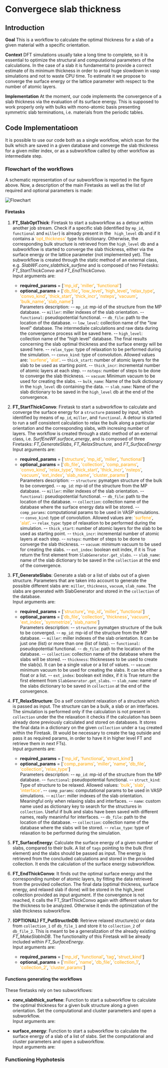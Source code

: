 # Convergece slab thickness

## Introduction

**Goal**
This is a workflow to calculate the optimal thickness for a slab of a given material with a specific orientation.

**Context**
DFT simulations usually take a long time to complete, so it is essential to optimize the structural and computational parameters of the calculations. In the case of a slab it is fundamental to provide a correct estimate of its minimum thickness in order to avoid huge slowdown in vasp simulations and not to waste CPU time.
 To estimate it we propose to converge the surface energy or the lattice parameter with respect to the number of atomic layers. 

**Implementation**
At the moment, our code implements the convergence of a slab thickness via the evaluation of its surface energy. This is supposed to work properly only with bulks with mono-atomic basis presenting symmetric slab terminations, i.e. materials from the periodic tables.

## Code Implementatioon

It is possible to use our code both as a single workflow, which scan for the bulk which are saved in a given database and converge the slab thickness for a given miller index, or as a subworkflow called by other workflow as intermediate step.

### Flowchart of the workflows

A schematic representation of our subworkflow is reported in the figure above. Now, a description of the main Firetasks as well as the list of required and optional parameters is made:

![Flowchart](file:///home/gl/Work/WORKFLOW/triboflow/docs/slab_opt_thick.png)

#### Firetasks

1. **FT_SlabOptThick**: Firetask to start a subworkflow as a detour within another job stream. Check if a specific slab (identified by `mp_id`,` functional` and `miller`) is already present in the ` high_level` db and if it contains a <span style =" color: orange ">'opt_thickness'</span> type his dictionary. Otherwise, the corresponding bulk structure is retrieved from the `high_level` db and a subworkflow is started to converge the slab thickness, either via the surface energy or the lattice parameter (not implemented yet). The subworkflow is created through the static method of an external class, e.g. *SlabWF.conv_slabthick_surfene* and is composed of two Firetasks: *FT_StartThickConvo* and *FT_EndThickConvo*.<br/>
Input arguments are:
	- **required_params** = [<span style="color:orange">'mp_id'</span>, <span style="color:orange">'miller'</span>, <span style="color:orange">'functional'</span>]
	- **optional_params** = [<span style="color:orange">'db_file'</span>, <span style="color:orange">'low_level'</span>, <span style="color:orange">'high_level'</span>, <span style="color:orange">'relax_type'</span>, <span style="color:orange">'convo_kind'</span>, <span style="color:orange">'thick_start'</span>, <span style="color:orange">'thick_incr'</span>, <span style="color:orange">'nsteps'</span>, <span style="color:orange">'vacuum'</span>, <span style="color:orange">'bulk_name'</span>, <span style="color:orange">'slab_name'</span>] <br/>
Parameters description:
-- `mp_id`: mp-id of the structure from the MP database.
-- `miller`: miller indexes of the slab orientation.
-- `functional`: pseudopotential functional.
-- `db_file`: path to the location of the database.
-- `low_level`: collection name of the "low level" database. The intermediate calculations and raw data during the convergence process will be saved here.
-- `high_level`: collection name of the "high level" database. The final results concerning the slab optimal thickness and the surface energy will be saved here.
-- `relax_type`: type of relaxation to be performed during the simulation.
-- `convo_kind`: type of convolution. Allowed values are: <span style="color:orange">'surfene'</span>, <span style="color:orange">'alat'</span>.
-- `thick_start`: number of atomic layers for the slab to be used as starting point.
-- `thick_incr`: incremental number of atomic layers at each step.
-- `nsteps`: number of steps to be done to converge the slab thickness.
-- `vacuum`: Minimum vacuum to be used for creating the slabs.
-- `bulk_name`: Name of the bulk dictionary in the `high_level` db containing the data.
-- `slab_name`: Name of the slab dictionary to be saved in the `high_level` db at the end of the convergence.

2. **FT_StartThickConvo**: Firetask to start a subworkflow to calculate and converge the surface energy for a `structure` passed by input, which identified by means of `mp_id`, `miller`, and `functional`. A detour is started to run a self consistent calculation to relax the bulk along a particular orientation and the corresponding slabs, with incresing number of layers. The workflow is created through a static method of an external class, i.e. *SurfEneWF.surface_energy*, and is composed of three Firetasks: *FT_GenerateSlabs*, *FT_RelaxStructure*, and *FT_SurfaceEnergy* <br/>
Input arguments are:
	- **required_params** = [<span style="color:orange">'structure'</span>, <span style="color:orange">'mp_id'</span>, <span style="color:orange">'miller'</span>, <span style="color:orange">'functional'</span>]
	- **optional_params** = [<span style="color:orange">'db_file'</span>, <span style="color:orange">'collection'</span>, <span style="color:orange">'comp_params'</span>, <span style="color:orange">'convo_kind'</span>, <span style="color:orange">'relax_type'</span>, <span style="color:orange">'thick_start'</span>, <span style="color:orange">'thick_incr'</span>, <span style="color:orange">'nsteps'</span>,  <span style="color:orange">'vacuum'</span>, <span style="color:orange">'ext_index'</span>, <span style="color:orange">'slab_name'</span>, <span style="color:orange">'cluster_params'</span>] <br/>
	Parameters description:
-- `structure`: pymatgen structure of the bulk to be converged.
-- `mp_id`: mp-id of the structure from the MP database.
-- `miller`: miller indexes of the slab orientation.
-- `functional`: pseudopotential functional.
-- `db_file`: path to the location of the database.
-- `collection`: collection name of the database where the surface energy data will be stored.
-- `comp_params`: computational params to be used in VASP simulations.
-- `convo_kind`: type of convolution. Allowed values are: <span style="color:orange">'surfene'</span>, <span style="color:orange">'alat'</span>.
-- `relax_type`: type of relaxation to be performed during the simulation.
-- `thick_start`: number of atomic layers for the slab to be used as starting point.
-- `thick_incr`: incremental number of atomic layers at each step.
-- `nsteps`: number of steps to be done to converge the slab thickness.
-- `vacuum`: minimum vacuum to be used for creating the slabs.
-- `ext_index`: boolean exit index, if it is True return the first element from `SlabGenerator.get_slabs`.
-- `slab_name`: name of the slab dictionary to be saved in the `collection` at the end of the convergence.

3. **FT_GenerateSlabs**: Generate a slab or a list of slabs out of a given structure. Parameters that are taken into account to generate the possible different slabs are: `miller`, `thickness`, `vacuum`, `slab_name`. The slabs are generated with SlabGenerator and stored in the `collection` of the database. <br/>
Input arguments are:
	- **required_params** = [<span style="color:orange">'structure'</span>, <span style="color:orange">'mp_id'</span>, <span style="color:orange">'miller'</span>, <span style="color:orange">'functional'</span>]
	- **optional_params** = [<span style="color:orange">'db_file'</span>, <span style="color:orange">'collection'</span>, <span style="color:orange">'thickness'</span>,  <span style="color:orange">'vacuum'</span>, <span style="color:orange">'ext_index'</span>, <span style="color:orange">'symmetrize'</span>, <span style="color:orange">'slab_name'</span>] <br/>
	Parameters description:
-- `structure`: pymatgen structure of the bulk to be converged.
-- `mp_id`: mp-id of the structure from the MP database.
-- `miller`: miller indexes of the slab orientation. It can be just one (list) or more than one (list of lists).
-- `functional`: pseudopotential functional.
-- `db_file`: path to the location of the database.
-- `collection`: collection name of the database where the slabs will be stored.
-- `thickness`: thicknesses to be used to create the slab(s). It can be a single value or a list of values.
-- `vacuum`: minimum vacuum to be used for creating the slabs. It can be either a float or a list.
-- `ext_index`: boolean exit index, if it is True return the first element from `SlabGenerator.get_slabs`.
-- `slab_name`: name of the slabs dictionary to be saved in `collection` at the end of the convergence.

4. **FT_RelaxStructure**: Do a self consistent relaxation of a structure which is passed as input. The structure can be a bulk, a slab or an interfaces. The simulation is performed only if the calculation is not present in `collection` under the the relaxation it checks if the calculation has been already done previously calculated and stored on databases. It stores the final data in a dictionary on the given `collection` under a `tag` created within the Firetask. (It would be necessary to create the tag outside and pass it as required params, in order to have it in higher level FT and retrieve them in next FTs). <br/>
Input arguments are:
	- **required_params** = [<span style="color:orange">'mp_id'</span>, <span style="color:orange">'functional'</span>, <span style="color:orange">'struct_kind'</span>]
	- **optional_params** = [<span style="color:orange">'comp_params'</span>, <span style="color:orange">'miller'</span>, <span style="color:orange">'name'</span>, <span style="color:orange">'db_file'</span>, <span style="color:orange">'collection'</span>, <span style="color:orange">'relax_type'</span>] <br/>
	Parameters description:
-- `mp_id`: mp-id of the structure from the MP database.
-- `functional`: pseudopotential functional.
-- `struct_kind`: Type of structure to be relaxed. Allowed values: <span style="color:orange">'bulk'</span>, <span style="color:orange">'slab'</span>, <span style="color:orange">'interface'</span>.
-- `comp_params`: computational params to be used in VASP simulations.
-- `miller`: miller indexes of the slab orientation. Meaningful only when relaxing slabs and interfaces.
-- `name`: custom name used as dictionary key to search for the structures in `collection`. Useful if bulk and slabs have been saved with different names, really meaninful for interfaces.
-- `db_file`: path to the location of the database.
-- `collection`: collection name of the database where the slabs will be stored.
-- `relax_type`: type of relaxation to be performed during the simulation.

5. **FT_SurfaceEnergy**: Calculate the surface energy of a given number of slabs, compared to their bulk. A list of `tags` pointing to the bulk (first element) and the slabs should be passed as input. The energy is retrieved from the concluded calculations and stored in the provided collection. It ends the calculation of the surface energy subworkflow. <br/>

6. **FT_EndThickConvo**: It finds out the optimal surface energy and the corresponding number of atomic layers, by fitting the data retrieved from the provided collection. The final data (optimal thickness, surface energy, and relaxed slab if done) will be stored in the high_level collection provided as input argument. If the convergence is not reached, it calls the FT_StartThickConvo again with different values for the thickness to be analyzed. Otherwise it ends the optimization of the slab thickness subworkflow. <br/>

7. **(OPTIONAL)** **FT_PutStructInDB**: Retrieve relaxed structure(s) or data from `collection_1` of `db_file_1` and store it to `collection_2` of `db_file_2`. This is meant to be a generalization of the already existing *FT_MakeSlabInDB*. The functionality of this Firetask will be already included within  *FT_SurfaceEnergy*. <br/>
Input arguments are:
	- **required_params** = [<span style="color:orange">'mp_id'</span>, <span style="color:orange">'functional'</span>, <span style="color:orange">'tag'</span>, <span style="color:orange">'struct_kind'</span>]
	- **optional_params** = [<span style="color:orange">'miller'</span>, <span style="color:orange">'name'</span>, <span style="color:orange">'db_file'</span>, <span style="color:orange">'collection_1'</span>, <span style="color:orange">'collection_2'</span>, <span style="color:orange">'cluster_params'</span>]

#### Functions generating the workflows

These firetasks rely on two subworkflows:
- **conv_slabthick_surfene**: Function to start a subworkflow to calculate the optimal thickness for a given bulk structure along a given orientation. Set the computational and cluster parameters and open a subworkflow. <br/>
Input arguments are:

- **surface_energy**: Function to start a subworkflow to calculate the surface energy of a slab of a list of slabs. Set the computational and cluster parameters and open a subworkflow. <br/>
Input arguments are:

### Functioning Hyphotesis
